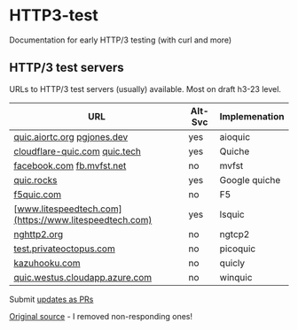 # HTTP3-test
Documentation for early HTTP/3 testing (with curl and more)

## HTTP/3 test servers

URLs to HTTP/3 test servers (usually) available. Most on draft h3-23 level.

| URL | Alt-Svc | Implemenation |
|-----|---------|---------------|
| [quic.aiortc.org](https://quic.aiortc.org:4433/) [pgjones.dev](https://pgjones.dev:4433) |      yes | aioquic |
| [cloudflare-quic.com](https://cloudflare-quic.com/) [quic.tech](https://quic.tech:8433/) | yes | Quiche |
| [facebook.com](https://facebook.com/) [fb.mvfst.net](https://fb.mvfst.net:4433/) | no | mvfst |
| [quic.rocks](https://quic.rocks:4433/) |            yes | Google quiche |
| [f5quic.com](https://f5quic.com:4433/) |             no | F5            |
| [www.litespeedtech.com](https://www.litespeedtech.com) |       yes | lsquic        |
| [nghttp2.org](https://nghttp2.org:4433/) |            no | ngtcp2        |
| [test.privateoctopus.com](https://test.privateoctopus.com:4433/) |no | picoquic      |
| [kazuhooku.com](https://kazuhooku.com:8443) |           no | quicly        |
| [quic.westus.cloudapp.azure.com](https://quic.westus.cloudapp.azure.com) |no| winquic       |

Submit [updates as PRs](https://github.com/bagder/HTTP3-test/pulls)

[Original source](https://github.com/NTAP/quant/blob/master/test/test_public_servers.sh#L41) - I removed non-responding ones!
